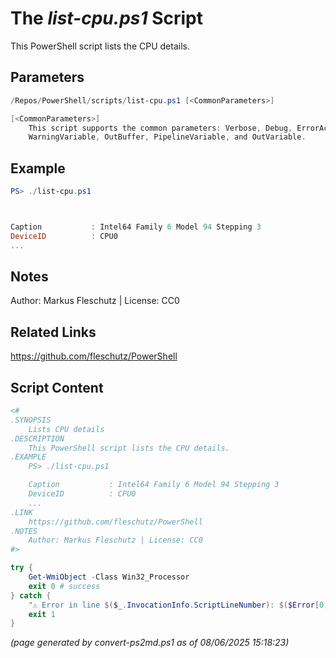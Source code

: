 The *list-cpu.ps1* Script
===========================

This PowerShell script lists the CPU details.

Parameters
----------
```powershell
/Repos/PowerShell/scripts/list-cpu.ps1 [<CommonParameters>]

[<CommonParameters>]
    This script supports the common parameters: Verbose, Debug, ErrorAction, ErrorVariable, WarningAction, 
    WarningVariable, OutBuffer, PipelineVariable, and OutVariable.
```

Example
-------
```powershell
PS> ./list-cpu.ps1



Caption           : Intel64 Family 6 Model 94 Stepping 3
DeviceID          : CPU0
...

```

Notes
-----
Author: Markus Fleschutz | License: CC0

Related Links
-------------
https://github.com/fleschutz/PowerShell

Script Content
--------------
```powershell
<#
.SYNOPSIS
	Lists CPU details
.DESCRIPTION
	This PowerShell script lists the CPU details.
.EXAMPLE
	PS> ./list-cpu.ps1

	Caption           : Intel64 Family 6 Model 94 Stepping 3
	DeviceID          : CPU0
	...
.LINK
	https://github.com/fleschutz/PowerShell
.NOTES
	Author: Markus Fleschutz | License: CC0
#>

try {
	Get-WmiObject -Class Win32_Processor
	exit 0 # success
} catch {
	"⚠️ Error in line $($_.InvocationInfo.ScriptLineNumber): $($Error[0])"
	exit 1
}
```

*(page generated by convert-ps2md.ps1 as of 08/06/2025 15:18:23)*
